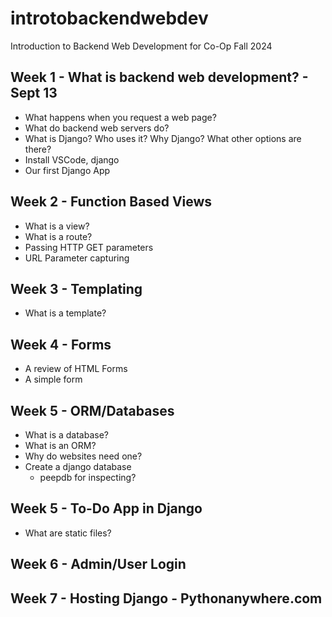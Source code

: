 # introtobackendwebdev
Introduction to Backend Web Development for Co-Op Fall 2024

## Week 1 - What is backend web development? - Sept 13

- What happens when you request a web page?
- What do backend web servers do?
- What is Django? Who uses it? Why Django? What other options are there?
- Install VSCode, django 
- Our first Django App

## Week 2 - Function Based Views 

- What is a view?
- What is a route?
- Passing HTTP GET parameters
- URL Parameter capturing

## Week 3 - Templating

- What is a template?

## Week 4 - Forms

 - A review of HTML Forms
 - A simple form

## Week 5 - ORM/Databases

- What is a database?
- What is an ORM?
- Why do websites need one?
- Create a django database 
    - peepdb for inspecting?

## Week 5 - To-Do App in Django

- What are static files?

## Week 6 - Admin/User Login

## Week 7 - Hosting Django - Pythonanywhere.com